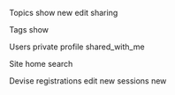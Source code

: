 Topics
  show
  new
  edit
  sharing

Tags
  show

Users
  private
  profile
  shared_with_me

Site
  home
  search

Devise
  registrations
    edit
    new
  sessions
    new
